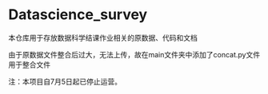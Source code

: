 # Datascience_survey
本仓库用于存放数据科学结课作业相关的原数据、代码和文档

由于原数据文件整合后过大，无法上传，故在main文件夹中添加了concat.py文件用于整合文件

注：本项目自7月5日起已停止运营。